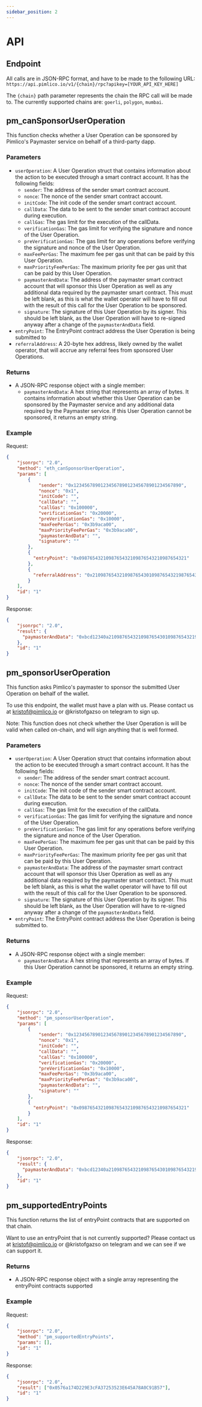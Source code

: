 ```yaml
---
sidebar_position: 2
---
```


# API

## Endpoint

All calls are in JSON-RPC format, and have to be made to the following URL:
`https://api.pimlico.io/v1/{chain}/rpc?apikey=[YOUR_API_KEY_HERE]`

The `{chain}` path parameter represents the chain the RPC call will be made to. The currently supported chains are: `goerli`, `polygon`, `mumbai`.

## pm_canSponsorUserOperation

This function checks whether a User Operation can be sponsored by Pimlico's Paymaster service on behalf of a third-party dapp.

### Parameters

- `userOperation`: A User Operation struct that contains information about the action to be executed through a smart contract account. It has the following fields:
  - `sender`: The address of the sender smart contract account.
  - `nonce`: The nonce of the sender smart contract account.
  - `initCode`: The init code of the sender smart contract account.
  - `callData`: The data to be sent to the sender smart contract account during execution.
  - `callGas`: The gas limit for the execution of the callData.
  - `verificationGas`: The gas limit for verifying the signature and nonce of the User Operation.
  - `preVerificationGas`: The gas limit for any operations before verifying the signature and nonce of the User Operation.
  - `maxFeePerGas`: The maximum fee per gas unit that can be paid by this User Operation.
  - `maxPriorityFeePerGas`: The maximum priority fee per gas unit that can be paid by this User Operation.
  - `paymasterAndData`: The address of the paymaster smart contract account that will sponsor this User Operation as well as any additional data required by the paymaster smart contract. This must be left blank, as this is what the wallet operator will have to fill out with the result of this call for the User Operation to be sponsored.
  - `signature`: The signature of this User Operation by its signer. This should be left blank, as the User Operation will have to re-signed anyway after a change of the `paymasterAndData` field.
- `entryPoint`: The EntryPoint contract address the User Operation is being submitted to
- `referralAddress`: A 20-byte hex address, likely owned by the wallet operator, that will accrue any referral fees from sponsored User Operations.

### Returns

- A JSON-RPC response object with a single member:
  - `paymasterAndData`: A hex string that represents an array of bytes. It contains information about whether this User Operation can be sponsored by
the Paymaster service and any additional data required by
the Paymaster service. If this User Operation cannot be sponsored, it returns an empty string.

### Example

Request:

```json
{
    "jsonrpc": "2.0",
    "method": "eth_canSponsorUserOperation",
    "params": [
        {
            "sender": "0x1234567890123456789012345678901234567890",
            "nonce": "0x1",
            "initCode": "",
            "callData": "",
            "callGas": "0x100000",
            "verificationGas": "0x20000",
            "preVerificationGas": "0x10000",
            "maxFeePerGas": "0x3b9aca00",
            "maxPriorityFeePerGas": "0x3b9aca00",
            "paymasterAndData": "",
            "signature": ""
        },
        {
          "entryPoint": "0x0987654321098765432109876543210987654321"
        },
        {
          "referralAddress": "0x2109876543210987654301098765432198765432"
        }
    ],
    "id": "1"
}
```

Response:

```json
{
    "jsonrpc": "2.0",
    "result": {
      "paymasterAndData": "0xbcd12340a2109876543210987654301098765432198765432"
    },
    "id": "1"
}
```

## pm_sponsorUserOperation

This function asks Pimlico's paymaster to sponsor the submitted User Operation on behalf of the wallet. 

To use this endpoint, the wallet must have a plan with us. Please contact us at kristof@pimlico.io or @kristofgazso on telegram to sign up.

Note: This function does not check whether the User Operation is will be valid when called on-chain, and will sign anything that is well formed. 

### Parameters

- `userOperation`: A User Operation struct that contains information about the action to be executed through a smart contract account. It has the following fields:
  - `sender`: The address of the sender smart contract account.
  - `nonce`: The nonce of the sender smart contract account.
  - `initCode`: The init code of the sender smart contract account.
  - `callData`: The data to be sent to the sender smart contract account during execution.
  - `callGas`: The gas limit for the execution of the callData.
  - `verificationGas`: The gas limit for verifying the signature and nonce of the User Operation.
  - `preVerificationGas`: The gas limit for any operations before verifying the signature and nonce of the User Operation.
  - `maxFeePerGas`: The maximum fee per gas unit that can be paid by this User Operation.
  - `maxPriorityFeePerGas`: The maximum priority fee per gas unit that can be paid by this User Operation.
  - `paymasterAndData`: The address of the paymaster smart contract account that will sponsor this User Operation as well as any additional data required by the paymaster smart contract. This must be left blank, as this is what the wallet operator will have to fill out with the result of this call for the User Operation to be sponsored.
  - `signature`: The signature of this User Operation by its signer. This should be left blank, as the User Operation will have to re-signed anyway after a change of the `paymasterAndData` field.
- `entryPoint`: The EntryPoint contract address the User Operation is being submitted to.

### Returns

- A JSON-RPC response object with a single member:
  - `paymasterAndData`: A hex string that represents an array of bytes. If this User Operation cannot be sponsored, it returns an empty string.

### Example

Request:

```json
{
    "jsonrpc": "2.0",
    "method": "pm_sponsorUserOperation",
    "params": [
        {
            "sender": "0x1234567890123456789012345678901234567890",
            "nonce": "0x1",
            "initCode": "",
            "callData": "",
            "callGas": "0x100000",
            "verificationGas": "0x20000",
            "preVerificationGas": "0x10000",
            "maxFeePerGas": "0x3b9aca00",
            "maxPriorityFeePerGas": "0x3b9aca00",
            "paymasterAndData": "",
            "signature": ""
        },
        {
          "entryPoint": "0x0987654321098765432109876543210987654321"
        }
    ],
    "id": "1"
}
```

Response:

```json
{
    "jsonrpc": "2.0",
    "result": {
      "paymasterAndData": "0xbcd12340a2109876543210987654301098765432198765432"
    },
    "id": "1"
}
```

## pm_supportedEntryPoints

This function returns the list of entryPoint contracts that are supported on that chain.

Want to use an entryPoint that is not currently supported? Please contact us at kristof@pimlico.io or @kristofgazso on telegram and we can see if we can support it.

### Returns

- A JSON-RPC response object with a single array representing the entryPoint contracts supported

### Example

Request:

```json
{
    "jsonrpc": "2.0",
    "method": "pm_supportedEntryPoints",
    "params": [],
    "id": "1"
}
```

Response:

```json
{
    "jsonrpc": "2.0",
    "result": ["0x0576a174D229E3cFA37253523E645A78A0C91B57"],
    "id": "1"
}
```